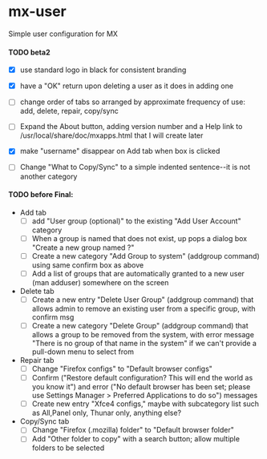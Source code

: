 mx-user
=======

Simple user configuration for MX


#### TODO beta2

- [x] use standard logo in black for consistent branding
- [x] have a "OK" return upon deleting a user as it does in adding one
- [ ] change order of tabs so arranged by approximate frequency of use: add, delete, repair, copy/sync
- [ ] Expand the About button, adding version number and a Help link to /usr/local/share/doc/mxapps.html that I will create later
- [x] make "username" disappear on Add tab when box is clicked
- [ ] Change "What to Copy/Sync" to a simple indented sentence--it is not another category


#### TODO before Final:
- Add tab
  - [ ] add "User group (optional)" to the existing "Add User Account" category
  - [ ] When a group is named that does not exist, up pops a dialog box "Create a new group named <groupname>?"
  - [ ] Create a new category "Add Group to system" (addgroup command) using same confirm box as above
  - [ ] Add a list of groups that are automatically granted to a new user (man adduser) somewhere on the screen
- Delete tab
  - [ ] Create a new entry "Delete User Group" (addgroup command) that allows admin to remove an existing user from a specific group, with confirm msg
  - [ ] Create a new category "Delete Group" (addgroup command) that allows a group to be removed from the system, with error message "There is no group of that name in the system" if we can't provide a pull-down menu to select from
- Repair tab
  - [ ] Change "Firefox configs" to "Default browser configs"
  - [ ] Confirm ("Restore default configuration? This will end the world as you know it") and error ("No default browser has been set; please use Settings Manager > Preferred Applications to do so") messages
  - [ ] Create new entry "Xfce4 configs," maybe with subcategory list such as All,Panel only, Thunar only, anything else?
- Copy/Sync tab
  - [ ] Change "Firefox (.mozilla) folder" to "Default browser folder"
  - [ ] Add "Other folder to copy" with a search button; allow multiple folders to be selected
